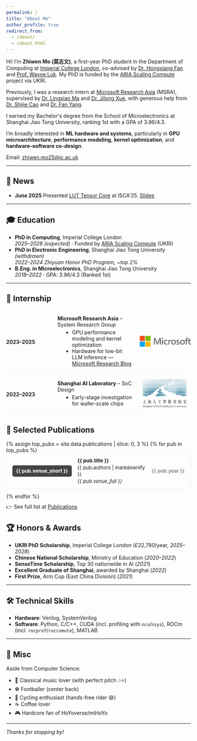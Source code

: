 ```yaml
---
permalink: /
title: "About Me"
author_profile: true
redirect_from: 
  - /about/
  - /about.html
---
```


Hi! I’m **Zhiwen Mo (莫志文)**, a first-year PhD student in the Department of Computing at [Imperial College London](https://www.imperial.ac.uk/), co-advised by [Dr. Hongxiang Fan](https://os-hxfan.github.io/) and [Prof. Wayne Luk](https://www.doc.ic.ac.uk/~wl/). My PhD is funded by the [ARIA Scaling Compute](https://www.aria.org.uk/opportunity-spaces/nature-computes-better/scaling-compute/) project via UKRI.

Previously, I was a research intern at [Microsoft Research Asia](https://www.microsoft.com/en-us/research/group/system-research-group-asia/) (MSRA), supervised by [Dr. Lingxiao Ma](https://xysmlx.github.io/) and [Dr. Jilong Xue](https://scholar.google.com/citations?user=xKI6HXgAAAAJ&hl=en), with generous help from [Dr. Shijie Cao](https://caoshijie0501.github.io/) and [Dr. Fan Yang](https://fanyangcs.github.io/).

I earned my Bachelor's degree from the School of Microelectronics at Shanghai Jiao Tong University, ranking 1st with a GPA of 3.96/4.3.

I’m broadly interested in **ML hardware and systems**, particularly in **GPU microarchitecture**, **performance modeling**, **kernel optimization**, and **hardware-software co-design**.

Email: [zhiwen.mo25@ic.ac.uk](mailto:zhiwen.mo25@ic.ac.uk)

---

## 📰 News

- **June 2025** Presented [LUT Tensor Core](https://dl.acm.org/doi/abs/10.1145/3695053.3731057) at ISCA'25. [Slides](/files/LUT_Tensor_Core_ISCA_Slides.pdf)

---

## 🎓 Education

- **PhD in Computing**, Imperial College London  
  *2025–2028 (expected)* · Funded by [ARIA Scaling Compute](https://www.aria.org.uk/opportunity-spaces/nature-computes-better/scaling-compute/) (UKRI)
- **PhD in Electronic Engineering**, Shanghai Jiao Tong University *(withdrawn)*  
  *2022–2024* *Zhiyuan Honor PhD Program, ~top 2%*
- **B.Eng. in Microelectronics**, Shanghai Jiao Tong University  
  *2018–2022* · GPA: 3.96/4.3 (Ranked 1st)

---

<style>
.exp-container {
  display: flex;
  align-items: center;
  justify-content: space-between;
  border-bottom: 1px solid #eee;
  padding: 12px 0;
}
.exp-left {
  width: 120px;
  font-weight: bold;
  color: #222;
}
.exp-middle {
  flex: 1;
  padding: 0 20px;
}
.exp-middle p {
  margin: 4px 0;
}
.exp-middle ul {
  margin: 4px 0 8px 16px;
}
.exp-right img {
  height: 36px;
}
.exp-container:hover {
  background: #f9f9f9;
  border-radius: 8px;
  transition: 0.2s;
}
</style>

<h2>💼 Internship</h2>

<div class="exp-container">
  <div class="exp-left">2023–2025</div>
  <div class="exp-middle">
    <p><strong>Microsoft Research Asia</strong> – System Research Group</p>
    <ul>
      <li>GPU performance modeling and kernel optimization</li>
      <li>
        Hardware for low-bit LLM inference —
        <a href="https://www.microsoft.com/en-us/research/blog/advances-to-low-bit-quantization-enable-llms-on-edge-devices/" target="_blank">
          Microsoft Research Blog
        </a>
      </li>
    </ul>
  </div>
  <div class="exp-right">
    <img src="/images/microsoft.png" alt="Microsoft Logo" style="height:30px;">
  </div>
</div>

<div class="exp-container">
  <div class="exp-left">2022–2023</div>
  <div class="exp-middle">
    <p><strong>Shanghai AI Laboratory</strong> – SoC Design</p>
    <ul>
      <li>Early-stage investigation for wafer-scale chips</li>
    </ul>
  </div>
  <div class="exp-right">
    <img src="/images/sh_ai_lab.png" alt="Shanghai AI Lab Logo" style="height:76px; margin-left: -12px;">
  </div>
</div>

<h2>📄 Selected Publications</h2>

<style>
.pub-entry {
  display: flex;
  border: 1px solid #eee;
  border-radius: 8px;
  padding: 10px 16px;
  margin-bottom: 12px;
  align-items: center;
  font-size: 0.95em;
  line-height: 1.4;
}
.pub-venue {
  min-width: 70px;
  font-weight: bold;
  color: #fff;
  background: #444;
  border-radius: 5px;
  padding: 6px 10px;
  text-align: center;
  display: flex;
  align-items: center;
  justify-content: center;
  height: 100%;
}
.pub-content {
  flex: 1;
  padding: 0 16px;
}
.pub-year {
  min-width: 60px;
  color: #888;
  font-weight: bold;
  display: flex;
  align-items: center;
  justify-content: center;
}
</style>

<div>
{% assign top_pubs = site.data.publications | slice: 0, 3 %}
{% for pub in top_pubs %}
  <div class="pub-entry">
    <div class="pub-venue">
      {{ pub.venue_short }}
    </div>
    <div class="pub-content">
      <div><strong>{{ pub.title }}</strong></div>
      <div>{{ pub.authors | markdownify }}</div>
      <div><em>{{ pub.venue_full }}</em></div>
    </div>
    <div class="pub-year">
      {{ pub.year }}
    </div>
  </div>
{% endfor %}
</div>

<p style="margin-top: 10px;">
  👉 See full list at <a href="/publications/">Publications</a>
</p>


## 🏆 Honors & Awards
- **UKRI PhD Scholarship**, Imperial College London (£22,780/year, *2025–2028*)  
- **Chinese National Scholarship**, Ministry of Education (*2020–2022*)  
- **SenseTime Scholarship**, Top 30 nationwide in AI (*2021*)  
- **Excellent Graduate of Shanghai**, awarded by Shanghai (*2022*)  
- **First Prize**, Arm Cup (East China Division) (*2021*)  

---

## 🛠 Technical Skills

- **Hardware**: Verilog, SystemVerilog  
- **Software**: Python, C/C++, CUDA (incl. profiling with `ncu`/`nsys`), ROCm (incl. `rocprof`/`roccomute`), MATLAB

---

## 🎨 Misc

Aside from Computer Science:  
- 🎹 Classical music lover (with perfect pitch 🎶⭐)  
- ⚽ Footballer (center back)  
- 🚴 Cycling enthusiast (hands-free rider 😄)  
- ☕ Coffee lover  
- 🎮 Hardcore fan of HoYoverse/miHoYo

---

*Thanks for stopping by!*
